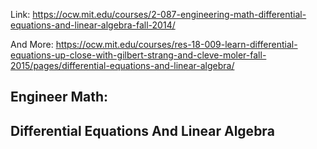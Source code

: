 Link: https://ocw.mit.edu/courses/2-087-engineering-math-differential-equations-and-linear-algebra-fall-2014/

And More: https://ocw.mit.edu/courses/res-18-009-learn-differential-equations-up-close-with-gilbert-strang-and-cleve-moler-fall-2015/pages/differential-equations-and-linear-algebra/

## Engineer Math:

## Differential Equations And Linear Algebra

